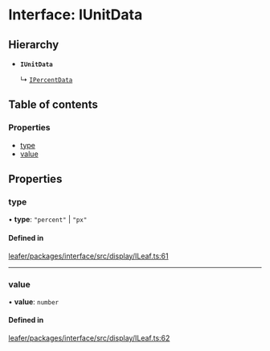 # Interface: IUnitData

## Hierarchy

- **`IUnitData`**

  ↳ [`IPercentData`](IPercentData.md)

## Table of contents

### Properties

- [type](IUnitData.md#type)
- [value](IUnitData.md#value)

## Properties

### type

• **type**: ``"percent"`` \| ``"px"``

#### Defined in

[leafer/packages/interface/src/display/ILeaf.ts:61](https://github.com/leaferjs/leafer/blob/fd13609/packages/interface/src/display/ILeaf.ts#L61)

___

### value

• **value**: `number`

#### Defined in

[leafer/packages/interface/src/display/ILeaf.ts:62](https://github.com/leaferjs/leafer/blob/fd13609/packages/interface/src/display/ILeaf.ts#L62)
